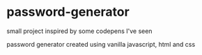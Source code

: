 # password-generator

small project inspired by some codepens I've seen

password generator created using vanilla javascript, html and css
